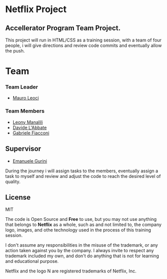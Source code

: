 # Netflix Project
## Accellerator Program Team Project.

This project will run in HTML/CSS as a training session, with a team of four people, i will give directions and review code commits and eventually allow the push.


# Team

### Team Leader
- [Mauro Leoci][cibe]

### Team Members
- [Leony Manalili][leony]
- [Davide L'Abbate][god-davide]
- [Gabriele Fiacconi][gabri]

## Supervisor 
- [Emanuele Gurini][emanu]


During the journey i will assign tasks to the members, eventually assign a task to myself and review and adjust the code to reach the desired level of quality.


## License

MIT

The code is Open Source and **Free** to use, but you may not use anything that belongs to **Netflix** as a whole, such as and not limited to, the company logo, images, and othe technology used in the process of this training session.

I don't assume any responsibilities in the misuse of the trademark, or any action taken against you by the company.
I always invite to respect any trademark included my own, and don't do anything that is not for learning and educational purpose.

Netflix and the logo N are registered trademarks of Netflix, Inc.



[//]: # (Reference links for the body)

[cibe]: <https://github.com/xcibe95x/>
[emanu]: <https://github.com/EmanueleGurini/>
[god-davide]: <https://github.com/DavideLAbbate/>
[leony]: <https://github.com/LeonyMalasanManalili/>
[gabri]: <https://github.com/gfiacconi/>